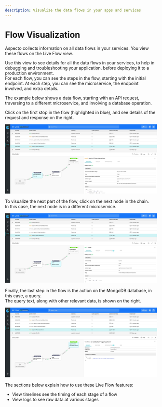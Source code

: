 ```yaml
---
description: Visualize the data flows in your apps and services
---
```


# Flow Visualization

Aspecto collects information on all data flows in your services. You view these flows on the Live Flow view.

Use this view to see details for all the data flows in your services, to help in debugging and troubleshooting your application, before deploying it to a production environment.   
For each flow,  you can see the steps in the flow, starting with the initial endpoint. At each step, you can see the microservice, the endpoint involved, and extra details.

The example below shows a data flow, starting with an API request, traversing to a different microservice, and involving a database operation.

 Click on the first stop in the flow \(highlighted in blue\), and see details of the request and response on the right.

![](../../.gitbook/assets/flow-example-3.jpeg)

To visualize the next part of the flow, click on the next node in the chain.  
In this case, the next node is in a different microservice.

![](../../.gitbook/assets/flow-example-1.jpeg)

Finally, the last step in the flow is the action on the MongoDB database, in this case, a query.   
The query text, along with other relevant data, is shown on the right.

![](../../.gitbook/assets/flow-example-2.jpeg)

The sections below explain how to use these Live Flow features:

* View timelines see the timing of each stage of a flow
* View logs to see raw data at various stages



